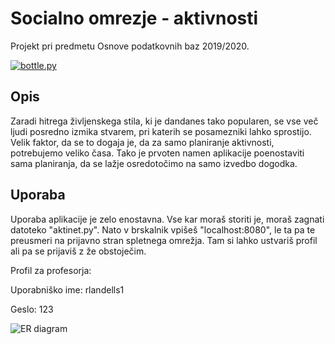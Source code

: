 # Socialno omrezje - aktivnosti
Projekt pri predmetu Osnove podatkovnih baz 2019/2020.

[![bottle.py](https://mybinder.org/badge_logo.svg)](https://mybinder.org/v2/gh/katjadraksler/Socialno-omrezje-aktivnosti/master?urlpath=proxy/8080/) 

Opis
---- 
Zaradi hitrega življenskega stila, ki je dandanes tako popularen, se vse več ljudi posredno izmika stvarem, pri katerih se posamezniki lahko sprostijo. Velik faktor, da se to dogaja je, da za samo planiranje aktivnosti, potrebujemo veliko časa. Tako je prvoten namen aplikacije poenostaviti sama planiranja, da se lažje osredotočimo na samo izvedbo dogodka.


Uporaba
-------
Uporaba aplikacije je zelo enostavna. Vse kar moraš storiti je, moraš zagnati datoteko "aktinet.py". Nato v brskalnik vpišeš "localhost:8080", le ta pa te preusmeri na prijavno stran spletnega omrežja. Tam si lahko ustvariš profil ali pa se prijaviš z že obstoječim.

Profil za profesorja: 

Uporabniško ime: rlandells1

Geslo: 123

![ER diagram](https://github.com/katjadraksler/Socialno-omrezje-aktivnosti/blob/master/ERdiagram.png)

